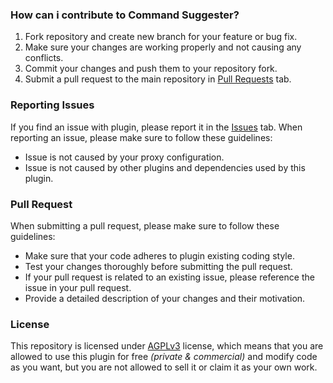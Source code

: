 ### How can i contribute to Command Suggester?
1. Fork repository and create new branch for your feature or bug fix.
2. Make sure your changes are working properly and not causing any conflicts.
3. Commit your changes and push them to your repository fork.
4. Submit a pull request to the main repository in [Pull Requests](https://github.com/MrStudios/command-suggester/pulls) tab.

### Reporting Issues
If you find an issue with plugin, please report it in the [Issues](https://github.com/MrStudios/command-suggester/issues) tab. When reporting an issue, please make sure to follow these guidelines:
* Issue is not caused by your proxy configuration.
* Issue is not caused by other plugins and dependencies used by this plugin.

### Pull Request
When submitting a pull request, please make sure to follow these guidelines:
* Make sure that your code adheres to plugin existing coding style.
* Test your changes thoroughly before submitting the pull request.
* If your pull request is related to an existing issue, please reference the issue in your pull request.
* Provide a detailed description of your changes and their motivation.

### License
This repository is licensed under [AGPLv3](LICENSE) license, which means that you are allowed to use this plugin for free _(private & commercial)_ and modify code as you want, but you are not allowed to sell it or claim it as your own work.